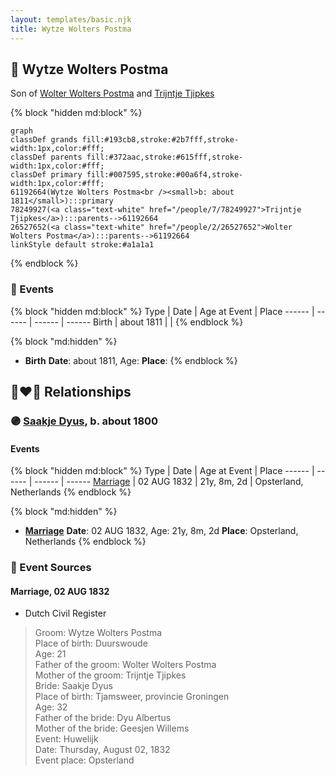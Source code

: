 ```yaml
---
layout: templates/basic.njk
title: Wytze Wolters Postma
---
```

## 🔵 Wytze Wolters Postma

Son of [Wolter Wolters Postma](/people/2/26527652) and [Trijntje Tjipkes](/people/7/78249927)

{% block "hidden md:block" %}
```mermaid
graph
classDef grands fill:#193cb8,stroke:#2b7fff,stroke-width:1px,color:#fff;
classDef parents fill:#372aac,stroke:#615fff,stroke-width:1px,color:#fff;
classDef primary fill:#007595,stroke:#00a6f4,stroke-width:1px,color:#fff;
61192664(Wytze Wolters Postma<br /><small>b: about 1811</small>):::primary
78249927(<a class="text-white" href="/people/7/78249927">Trijntje Tjipkes</a>):::parents-->61192664
26527652(<a class="text-white" href="/people/2/26527652">Wolter Wolters Postma</a>):::parents-->61192664
linkStyle default stroke:#a1a1a1
```
{% endblock %}

### 📆 Events

{% block "hidden md:block" %}
Type | Date | Age at Event | Place
------ | ------ | ------ | ------
Birth | about 1811 |  |
{% endblock %}

{% block "md:hidden" %}
- **Birth**
**Date**: about 1811, Age:
**Place**:
{% endblock %}

## 👩‍❤️‍👨 Relationships

### 🟣 [Saakje Dyus](/people/8/80873976), b. about 1800

#### Events

{% block "hidden md:block" %}
Type | Date | Age at Event | Place
------ | ------ | ------ | ------
[Marriage](#event-family-0-event-0) | 02 AUG 1832 | 21y, 8m, 2d | Opsterland, Netherlands
{% endblock %}

{% block "md:hidden" %}
- **[Marriage](#event-family-0-event-0)**
**Date**: 02 AUG 1832, Age: 21y, 8m, 2d
**Place**: Opsterland, Netherlands
{% endblock %}

### 📰 Event Sources

#### <a id="event-family-0-event-0"></a> Marriage, 02 AUG 1832
* Dutch Civil Register
>   
  > Groom: Wytze Wolters Postma  
  > Place of birth: Duurswoude  
  > Age: 21  
  > Father of the groom: Wolter Wolters Postma  
  > Mother of the groom: Trijntje Tjipkes  
  > Bride: Saakje Dyus  
  > Place of birth: Tjamsweer, provincie Groningen  
  > Age: 32  
  > Father of the bride: Dyu Albertus  
  > Mother of the bride: Geesjen Willems  
  > Event: Huwelijk  
  > Date: Thursday, August 02, 1832  
  > Event place: Opsterland